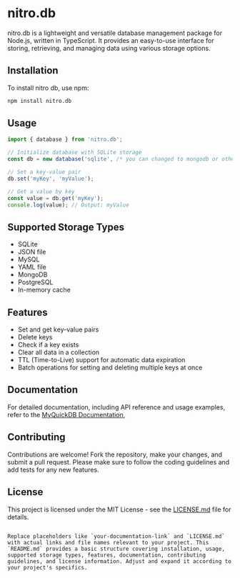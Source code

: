 
# nitro.db

nitro.db is a lightweight and versatile database management package for Node.js, written in TypeScript. It provides an easy-to-use interface for storing, retrieving, and managing data using various storage options.

## Installation

To install nitro
db, use npm:

```bash
npm install nitro.db
```

## Usage

```typescript
import { database } from 'nitro.db';

// Initialize database with SQLite storage
const db = new database('sqlite', /* you can changed to mongodb or other*/'my_database.db');

// Set a key-value pair
db.set('myKey', 'myValue');

// Get a value by key
const value = db.get('myKey');
console.log(value); // Output: myValue
```

## Supported Storage Types

- SQLite
- JSON file
- MySQL
- YAML file
- MongoDB
- PostgreSQL
- In-memory cache

## Features

- Set and get key-value pairs
- Delete keys
- Check if a key exists
- Clear all data in a collection
- TTL (Time-to-Live) support for automatic data expiration
- Batch operations for setting and deleting multiple keys at once

## Documentation

For detailed documentation, including API reference and usage examples, refer to the [MyQuickDB Documentation](comingsoon),
## Contributing

Contributions are welcome! Fork the repository, make your changes, and submit a pull request. Please make sure to follow the coding guidelines and add tests for any new features.

## License

This project is licensed under the MIT License - see the [LICENSE.md](LICENSE.md) file for details.
```

Replace placeholders like `your-documentation-link` and `LICENSE.md` with actual links and file names relevant to your project. This `README.md` provides a basic structure covering installation, usage, supported storage types, features, documentation, contributing guidelines, and license information. Adjust and expand it according to your project's specifics.
